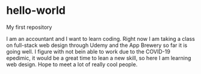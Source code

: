 # hello-world
My first repository

I am an accountant and I want to learn coding.  Right now I am taking
a class on full-stack web design through Udemy and the App Brewery so
far it is going well.  I figure with not bein able to work due to the 
COVID-19 epedimic, it would be a great time to lean a new skill, so 
here I am learning web design.  Hope to meet a lot of really cool
people.
